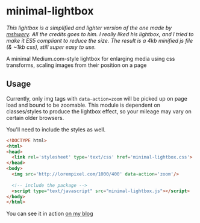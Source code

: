 # minimal-lightbox


*This lightbox is a simplified and lighter version of the one made by [mshwery](https://github.com/mshwery/minimal-lightbox). All the credits goes to him. I really liked his lightbox, and I tried to make it ES5 compliant to reduce the size. The result is a 4kb minified js file (& ~1kb css), still super easy to use.*

A minimal Medium.com-style lightbox for enlarging media using css transforms, scaling images from their position on a page

## Usage

Currently, only img tags with `data-action=zoom` will be picked up on page load and bound to be zoomable. This module is dependent on classes/styles to produce the lightbox effect, so your mileage may vary on certain older browsers.

You'll need to include the styles as well.

```html
<!DOCTYPE html>
<html>
<head>
  <link rel='stylesheet' type='text/css' href='minimal-lightbox.css'>
</head>
<body>
  <img src='http://lorempixel.com/1000/400' data-action='zoom'/>
  
  <!-- include the package -->
  <script type="text/javascript" src="minimal-lightbox.js"></script>
</body>
</html>
```

You can see it in action [on my blog](http://axelrock.fr/en/blog/2016-03-12-walk-in-stockholm)
